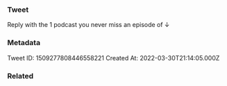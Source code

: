 ### Tweet
Reply with the 1 podcast you never miss an episode of ↓

### Metadata
Tweet ID: 1509277808446558221
Created At: 2022-03-30T21:14:05.000Z

### Related

